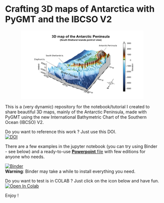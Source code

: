 # Crafting 3D maps of Antarctica with PyGMT and the IBCSO V2

<p align="center">
  <img src="https://github.com/andrebelem/3D-Antarctic-maps/blob/main/3D-Antarctic-Maps.png" alt="3D Antarctic Peninsula" width="400"/>
</p>

This is a (very dynamic) repository for the notebook/tutorial I created to share beautiful 3D maps, mainly of the Antarctic Peninsula, made with PyGMT using the new International Bathymetric Chart of the Southern Ocean (IBCSO) V2.

Do you want to reference this work ? Just use this DOI.<br>
[![DOI](https://zenodo.org/badge/502757670.svg)](https://zenodo.org/badge/latestdoi/502757670)

There are a few examples in the jupyter notebook (you can try using Binder - see below) and a ready-to-use [**Powerpoint** file](https://github.com/andrebelem/3D-Antarctic-maps/blob/main/3D_Antarctic_Maps.pptx) with few editions for anyone who needs.

[![Binder](https://mybinder.org/badge_logo.svg)](https://mybinder.org/v2/gh/andrebelem/3D-Antarctic-maps/main?labpath=Antarctic_Peninsula_3D_Maps.ipynb)<br>
**Warning**: Binder may take a while to install everything you need.

Do you want to test is in COLAB ? Just click on the icon below and have fun.<br>
[![Open In Colab](https://colab.research.google.com/assets/colab-badge.svg)](https://colab.research.google.com/github/andrebelem/3D-Antarctic-maps/blob/main/Antarctic_Peninsula_3D_Maps_[COLAB_Version].ipynb)

Enjoy !

